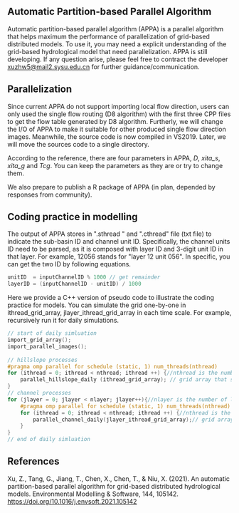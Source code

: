 ## Automatic Partition-based Parallel Algorithm

Automatic partition-based parallel algorithm (APPA) is a parallel algorithm that helps maximum the performance of parallelization of grid-based distributed models. To use it, you may need a explicit understanding of the grid-based hydrological model that need parallelization. APPA is still developing. If any question arise, please feel free to contract the developer xuzhw5@mail2.sysu.edu.cn for further guidance/communication. 

## Parallelization

Since current APPA do not support importing local flow direction, users can only used the single flow routing (D8 algorithm) with the first three CPP files to get the flow table generated by D8 algorithm. Furtherly, we will change the I/O of APPA to make it suitable for other produced single flow direction images. Meanwhile, the source code is now compiled in VS2019.  Later, we will move the sources code to a single directory. 

According to the reference, there are four parameters in APPA, *D*, *xita_s*, *xita_g* and *Tcg*. You can keep the parameters as they are or try to change them. 

We also prepare to publish a R package of APPA (in plan, depended by responses from community). 

## Coding practice in modelling

The output of APPA stores in  ".sthread " and ".cthread" file (txt file) to indicate the sub-basin ID and channel unit ID. Specifically, the channel units ID need to be parsed, as it is composed with layer ID and 3-digit unit ID in that layer. For example, 12056 stands for "layer 12 unit 056".  In specific, you can get the two ID by following equations.

```C++
unitID  = inputChannelID % 1000 // get remainder
layerID = (inputChannelID - unitID) / 1000
```

Here we provide a C++ version of pseudo code to illustrate the coding practice for models. You can simulate the grid one-by-one in ithread_grid_array, jlayer_ithread_grid_array in each time scale. For example, recursively run it for daily simulations. 

```C++
// start of daily simluation
import_grid_array();
import_parallel_images();
    
// hillslope processes 
#pragma omp parallel for schedule (static, 1) num_threads(nthread) 
for (ithread = 0; ithread < nthread; ithread ++) {//nthread is the number of threads
	parallel_hillslope_daily (ithread_grid_array); // grid array that stores addresses of grids
}
// channel processes
for (jlayer = 0; jlayer < nlayer; jlayer++){//nlayer is the number of layers
	#pragma omp parallel for schedule (static, 1) num_threads(nthread) 
	for (ithread = 0; ithread < nthread; ithread ++) {//nthread is the number of threads
		parallel_channel_daily(jlayer_ithread_grid_array);// grid array that stores addresses of grids
	} 
}
// end of daily simluation
```

## References
Xu, Z., Tang, G., Jiang, T., Chen, X., Chen, T., & Niu, X. (2021). An automatic partition-based parallel algorithm for grid-based distributed hydrological models. Environmental Modelling & Software, 144, 105142. https://doi.org/10.1016/j.envsoft.2021.105142
